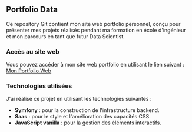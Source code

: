 ## Portfolio Data

Ce repository Git contient mon site web portfolio personnel, conçu pour présenter mes projets réalisés pendant ma formation en école d'ingénieur et mon parcours en tant que futur Data Scientist.

### Accès au site web

Vous pouvez accéder à mon site web portfolio en utilisant le lien suivant : [Mon Portfolio Web](https://www.monportfolioweb.com)

### Technologies utilisées

J'ai réalisé ce projet en utilisant les technologies suivantes :

- **Symfony** : pour la construction de l'infrastructure backend.
- **Saas** : pour le style et l'amélioration des capacités CSS.
- **JavaScript vanilla** : pour la gestion des éléments interactifs.
